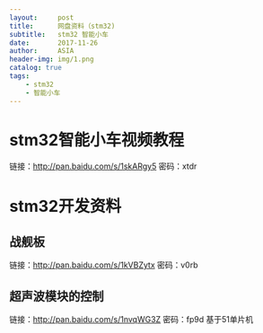 ```yaml
---
layout:     post
title:      网盘资料（stm32)
subtitle:   stm32 智能小车
date:       2017-11-26
author:     ASIA
header-img: img/1.png
catalog: true
tags:
    - stm32
    - 智能小车
---
```




# stm32智能小车视频教程
链接：http://pan.baidu.com/s/1skARgy5 密码：xtdr


# stm32开发资料
## 战舰板
链接：http://pan.baidu.com/s/1kVBZytx 密码：v0rb

## 超声波模块的控制
链接：http://pan.baidu.com/s/1nvqWG3Z 密码：fp9d
基于51单片机


